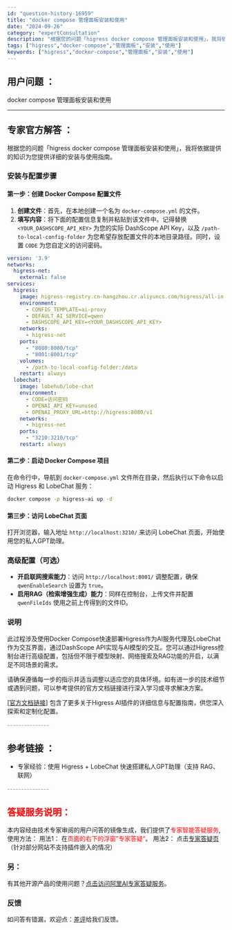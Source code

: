 ```yaml
---
id: "question-history-16959"
title: "docker compose 管理面板安装和使用"
date: "2024-09-26"
category: "expertConsultation"
description: "根据您的问题「higress docker compose 管理面板安装和使用」，我将依据提供的知识为您提供详细的安装与使用指南。### 安装与配置步骤#### 第一步：创建 Docker Compose 配置文件1. **创建文件**：首先，在本地创建一个名为 `docker-compose.ym"
tags: ["higress","docker-compose","管理面板","安装","使用"]
keywords: ["higress","docker-compose","管理面板","安装","使用"]
---
```


## 用户问题 ： 
 docker compose 管理面板安装和使用  

---------------
## 专家官方解答 ：

根据您的问题「higress docker compose 管理面板安装和使用」，我将依据提供的知识为您提供详细的安装与使用指南。

### 安装与配置步骤

#### 第一步：创建 Docker Compose 配置文件

1. **创建文件**：首先，在本地创建一个名为 `docker-compose.yml` 的文件。
2. **填写内容**：将下面的配置信息复制并粘贴到该文件中。记得替换 `<YOUR_DASHSCOPE_API_KEY>` 为您的实际 DashScope API Key，以及 `/path-to-local-config-folder` 为您希望存放配置文件的本地目录路径。同时，设置 `CODE` 为您自定义的访问密码。

```yaml
version: '3.9'
networks:
  higress-net:
    external: false
services:
  higress:
    image: higress-registry.cn-hangzhou.cr.aliyuncs.com/higress/all-in-one:1.4.1
    environment:
      - CONFIG_TEMPLATE=ai-proxy
      - DEFAULT_AI_SERVICE=qwen
      - DASHSCOPE_API_KEY=<YOUR_DASHSCOPE_API_KEY>
    networks:
      - higress-net
    ports:
      - "8080:8080/tcp"
      - "8001:8001/tcp"
    volumes:
      - /path-to-local-config-folder:/data
    restart: always
  lobechat:
    image: lobehub/lobe-chat
    environment:
      - CODE=访问密码
      - OPENAI_API_KEY=unused
      - OPENAI_PROXY_URL=http://higress:8080/v1
    networks:
      - higress-net
    ports:
      - "3210:3210/tcp"
    restart: always
```

#### 第二步：启动 Docker Compose 项目

在命令行中，导航到 `docker-compose.yml` 文件所在目录，然后执行以下命令以启动 Higress 和 LobeChat 服务：

```bash
docker compose -p higress-ai up -d
```

#### 第三步：访问 LobeChat 页面

打开浏览器，输入地址 `http://localhost:3210/` 来访问 LobeChat 页面，开始使用您的私人GPT助理。

### 高级配置（可选）

- **开启联网搜索能力**：访问 `http://localhost:8001/` 调整配置，确保 `qwenEnableSearch` 设置为 `true`。
- **启用RAG（检索增强生成）能力**：同样在控制台，上传文件并配置 `qwenFileIds` 使用之前上传得到的文件ID。

### 说明

此过程涉及使用Docker Compose快速部署Higress作为AI服务代理及LobeChat作为交互界面，通过DashScope API实现与AI模型的交互。您可以通过Higress控制台进行高级配置，包括但不限于模型映射、网络搜索及RAG功能的开启，以满足不同场景的需求。

请确保遵循每一步的指示并适当调整以适应您的具体环境。如有进一步的技术细节或遇到问题，可以参考提供的官方文档链接进行深入学习或寻求解决方案。

[[官方文档链接](https://higress.io/zh-cn/docs/plugins/ai/ai-proxy)] 包含了更多关于Higress AI插件的详细信息与配置指南，供您深入探索和定制化配置。


<font color="#949494">---------------</font> 


## 参考链接 ：

* 专家经验：使用 Higress + LobeChat 快速搭建私人GPT助理（支持 RAG、联网） 


 <font color="#949494">---------------</font> 
 


## <font color="#FF0000">答疑服务说明：</font> 

本内容经由技术专家审阅的用户问答的镜像生成，我们提供了<font color="#FF0000">专家智能答疑服务</font>,使用方法：
用法1： 在<font color="#FF0000">页面的右下的浮窗”专家答疑“</font>。
用法2： 点击[专家答疑页](https://answer.opensource.alibaba.com/docs/intro)（针对部分网站不支持插件嵌入的情况）
### 另：


有其他开源产品的使用问题？[点击访问阿里AI专家答疑服务](https://answer.opensource.alibaba.com/docs/intro)。
### 反馈
如问答有错漏，欢迎点：[差评](https://ai.nacos.io/user/feedbackByEnhancerGradePOJOID?enhancerGradePOJOId=16964)给我们反馈。
